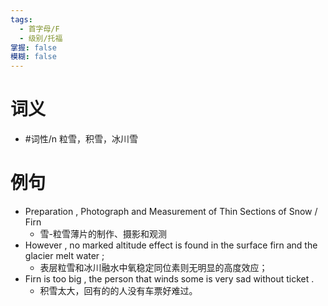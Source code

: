 ```yaml
---
tags:
  - 首字母/F
  - 级别/托福
掌握: false
模糊: false
---
```

# 词义
- #词性/n  粒雪，积雪，冰川雪
# 例句
- Preparation , Photograph and Measurement of Thin Sections of Snow \/ Firn
	- 雪-粒雪薄片的制作、摄影和观测
- However , no marked altitude effect is found in the surface firn and the glacier melt water ;
	- 表层粒雪和冰川融水中氧稳定同位素则无明显的高度效应；
- Firn is too big , the person that winds some is very sad without ticket .
	- 积雪太大，回有的的人没有车票好难过。
